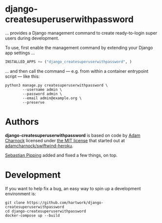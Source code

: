 # django-createsuperuserwithpassword

… provides a Django management command
to create ready-to-login super users during development.

To use, first
enable the management command by extending your Django app settings …

```python
INSTALLED_APPS += ("django_createsuperuserwithpassword", )
```

… and then call the command — e.g. from within a container entrypoint script — like this:

```shell
python3 manage.py createsuperuserwithpassword \
        --username admin \
        --password admin \
        --email admin@example.org \
        --preserve
```


# Authors

**django-createsuperuserwithpassword** is based on code
by [Adam Charnock](https://github.com/adamcharnock)
licensed under [the MIT license](https://opensource.org/licenses/MIT)
that started out at [adamcharnock/swiftwind-heroku](https://github.com/adamcharnock/swiftwind-heroku/commits/master/swiftwind_heroku/management/commands/create_superuser_with_password.py).

[Sebastian Pipping](https://github.com/hartwork) added and fixed a few things, on top.


# Development

If you want to help fix a bug, an easy way to spin up a development environment is:

```shell
git clone https://github.com/hartwork/django-createsuperuserwithpassword
cd django-createsuperuserwithpassword
docker-compose up --build
```

